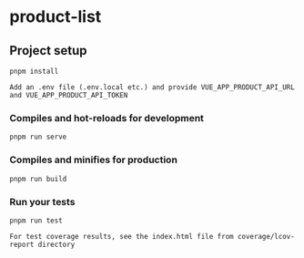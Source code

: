 # product-list

## Project setup

```
pnpm install
```

```
Add an .env file (.env.local etc.) and provide VUE_APP_PRODUCT_API_URL and VUE_APP_PRODUCT_API_TOKEN
```

### Compiles and hot-reloads for development

```
pnpm run serve
```

### Compiles and minifies for production

```
pnpm run build
```

### Run your tests

```
pnpm run test
```

```
For test coverage results, see the index.html file from coverage/lcov-report directory
```
